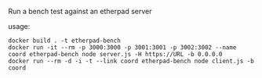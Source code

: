 Run a bench test against an etherpad server

usage:

    docker build . -t etherpad-bench
    docker run -it --rm -p 3000:3000 -p 3001:3001 -p 3002:3002 --name coord etherpad-bench node server.js -H https://URL -b 0.0.0.0
    docker run --rm -d -i -t --link coord etherpad-bench node client.js -b coord
